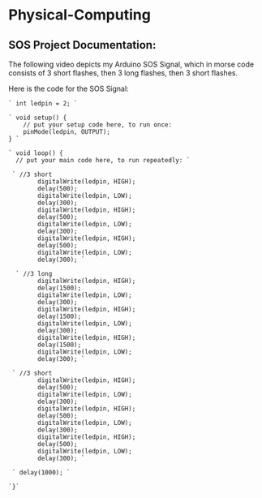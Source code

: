 # Physical-Computing


## SOS Project Documentation:

The following video depicts my Arduino SOS Signal, which in morse code consists of 3 short flashes, then 3 long flashes, then 3 short flashes.


Here is the code for the SOS Signal:
```
` int ledpin = 2; `

` void setup() {
    // put your setup code here, to run once:
    pinMode(ledpin, OUTPUT);
} `

` void loop() {
  // put your main code here, to run repeatedly: `
  
 ` //3 short
        digitalWrite(ledpin, HIGH);
        delay(500);
        digitalWrite(ledpin, LOW);
        delay(300);
        digitalWrite(ledpin, HIGH);
        delay(500);
        digitalWrite(ledpin, LOW);
        delay(300);
        digitalWrite(ledpin, HIGH);
        delay(500);
        digitalWrite(ledpin, LOW);
        delay(300); `

  ` //3 long
        digitalWrite(ledpin, HIGH);
        delay(1500);
        digitalWrite(ledpin, LOW);
        delay(300);
        digitalWrite(ledpin, HIGH);
        delay(1500);
        digitalWrite(ledpin, LOW);
        delay(300);
        digitalWrite(ledpin, HIGH);
        delay(1500);
        digitalWrite(ledpin, LOW);
        delay(300); `

 ` //3 short
        digitalWrite(ledpin, HIGH);
        delay(500);
        digitalWrite(ledpin, LOW);
        delay(300);
        digitalWrite(ledpin, HIGH);
        delay(500);
        digitalWrite(ledpin, LOW);
        delay(300);
        digitalWrite(ledpin, HIGH);
        delay(500);
        digitalWrite(ledpin, LOW);
        delay(300); `

 ` delay(1000); `

`}`

```
